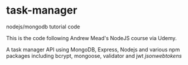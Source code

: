 # task-manager
nodejs/mongodb tutorial code

This is the code following Andrew Mead's NodeJS course via Udemy.

A task manager API using MongoDB, Express, Nodejs and various npm packages including bcrypt, mongoose, validator and jwt *jsonwebtokens*
